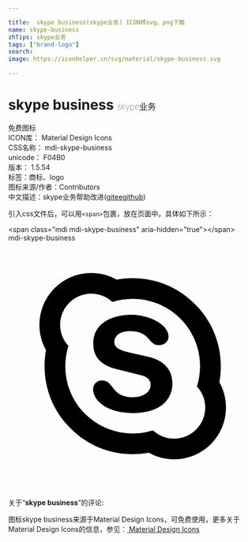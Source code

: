 ```yaml
---

title:  skype business(skype业务) ICON转svg、png下载
name: skype-business
zhTips: skype业务
tags: ["brand-logo"]
search: 
image: https://iconhelper.cn/svg/material/skype-business.svg

---
```


# skype business  <small style="font-size: 60%;font-weight: 100">skype业务</small>


<div class="detail-page">
<p>
<span><span class="badge-success badge">免费图标</span> </span>
<br/>
<span>
ICON库：
<span class="badge-secondary badge">Material Design Icons</span> 
</span>
<br/>
<span>
CSS名称：
<span class="badge-secondary badge">mdi-skype-business</span> 
</span>
<br/>
<span>
unicode：
<span class="badge-secondary badge">F04B0</span> 
<copy-btn content='F04B0' btn-title=""></copy-btn>
<copy-btn :content='String.fromCodePoint(parseInt("F04B0", 16))' btn-title="复制U"></copy-btn>
</span>
<br/>
<span>
版本：
<span class="badge-secondary badge">1.5.54</span> 
</span><br/><span>标签：<span class="badge-light badge"><router-link to="/tags/brand-logo.html">商标、logo</router-link></span></span>
<br/>
<span>图标来源/作者：<span class="badge-light badge">Contributors</span></span> 
<br/>
<span class="zh-detail">中文描述：<span class="badge-primary badge">skype业务</span><span class="help-link"><span>帮助改进</span>(<a href="https://gitee.com/liuwave/icon-helper/edit/master/json/material/skype-business.json" target="_blank" rel="noopener noreferrer">gitee</a><a href="https://github.com/liuwave/icon-helper/edit/master/json/material/skype-business.json" target="_blank" rel="noopener noreferrer">github</a></span>)</span><br/>
</p>
</div>
<div class="alert alert-dark">
  <i class="mdi mdi-skype-business mdi-48px"></i>
  <i class="mdi mdi-skype-business mdi-36px"></i>
  <i class="mdi mdi-skype-business mdi-24px"></i>
  <i class="mdi mdi-skype-business mdi-18px"></i>
</div>
<div>
  <p>引入css文件后，可以用<code>&lt;span&gt;</code>包裹，放在页面中。具体如下所示：    
  </p>
  <div class="alert alert-primary" style="font-size: 14px">
    &lt;span class="mdi mdi-skype-business" aria-hidden="true"&gt;&lt;/span&gt;
    <copy-btn content='<span class="mdi mdi-skype-business" aria-hidden="true"></span>'></copy-btn>
  </div>
  <div class="alert alert-secondary">
    <i class="mdi mdi-skype-business"
    style="font-size: 24px"
    aria-hidden="true"></i> mdi-skype-business
    <copy-btn content="mdi-skype-business" btn-title="复制图标名称"></copy-btn>
  </div>
</div>
<div id="svg" class="svg-wrap">
<svg xmlns="http://www.w3.org/2000/svg" viewBox="0 0 24 24"><path d="M12.03,16.53C9.37,16.53 8.18,15.22 8.18,14.24C8.18,13.74 8.55,13.38 9.06,13.38C10.2,13.38 9.91,15 12.03,15C13.12,15 13.73,14.43 13.73,13.82C13.73,13.46 13.55,13.06 12.83,12.88L10.46,12.29C8.55,11.81 8.2,10.78 8.2,9.81C8.2,7.79 10.1,7.03 11.88,7.03C13.5,7.03 15.46,7.94 15.46,9.15C15.46,9.67 15,9.97 14.5,9.97C13.5,9.97 13.7,8.62 11.74,8.62C10.77,8.62 10.23,9.06 10.23,9.69C10.23,10.32 11,10.5 11.66,10.68L13.42,11.07C15.34,11.5 15.83,12.62 15.83,13.67C15.83,15.31 14.57,16.53 12.03,16.53M18,6C20.07,8.04 20.85,10.89 20.36,13.55C20.77,14.27 21,15.11 21,16A5,5 0 0,1 16,21C15.11,21 14.27,20.77 13.55,20.36C10.89,20.85 8.04,20.07 6,18C3.93,15.96 3.15,13.11 3.64,10.45C3.23,9.73 3,8.89 3,8A5,5 0 0,1 8,3C8.89,3 9.73,3.23 10.45,3.64C13.11,3.15 15.96,3.93 18,6M8,5A3,3 0 0,0 5,8C5,8.79 5.3,9.5 5.8,10.04C5.1,12.28 5.63,14.82 7.4,16.6C9.18,18.37 11.72,18.9 13.96,18.2C14.5,18.7 15.21,19 16,19A3,3 0 0,0 19,16C19,15.21 18.7,14.5 18.2,13.96C18.9,11.72 18.37,9.18 16.6,7.4C14.82,5.63 12.28,5.1 10.04,5.8C9.5,5.3 8.79,5 8,5Z" /></svg>
</div>
<detail full-name='mdi-skype-business'></detail>
<div class="icon-detail__container">
<p>关于“<b>skype business</b>”的评论:</p>
</div>
<Vssue title="关于“skype business”的评论" />    
<div><p>图标skype business来源于Material Design Icons，可免费使用，更多关于 Material Design Icons的信息，参见：<a target="_blank" href="https://iconhelper.cn/material.html"> Material Design Icons</a>
</p></div>
